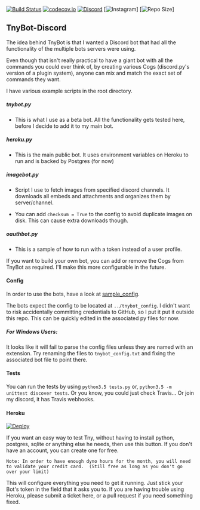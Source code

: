 [![Build Status](https://travis-ci.org/00firestar00/TnyBot-Discord.svg?branch=master)](https://travis-ci.org/00firestar00/TnyBot-Discord)
[![codecov.io](http://codecov.io/gh/00firestar00/TnyBot-Discord/coverage.svg?branch=master)](https://codecov.io/gh/00firestar00/TnyBot-Discord?branch=master)
[![Discord](https://discordapp.com/api/guilds/809327062116335636/widget.png)](https://discord.gg/bHcdkr5wXg)
[![Instagram](https://instagram.com/ini.pfff/instagram.png)]
[![Repo Size](https://github.com/repositoriessize/X-PrCx12/TnyBot-Discord/widget.png)]

## TnyBot-Discord
The idea behind TnyBot is that I wanted a Discord bot that had all the functionality of the multiple bots servers were using.

Even though that isn't really practical to have a giant bot with all the commands you could ever think of,
by creating various Cogs (discord.py's version of a plugin system), anyone can mix and match the exact set of commands they want.

I have various example scripts in the root directory.
##### tnybot.py
- This is what I use as a beta bot. All the functionality gets tested here, before I decide to add it to my main bot.

##### heroku.py 
- This is the main public bot. It uses environment variables on Heroku to run and is backed by Postgres (for now)

##### imagebot.py 
- Script I use to fetch images from specified discord channels. 
It downloads all embeds and attachments and organizes them by server/channel. 

- You can add `checksum = True` to the config to avoid duplicate images on disk. This can cause extra downloads though.

##### oauthbot.py
- This is a sample of how to run with a token instead of a user profile.
 
 
If you want to build your own bot, you can add or remove the Cogs from TnyBot as required.
I'll make this more configurable in the future.

#### Config
In order to use the bots, have a look at [sample_config](https://github.com/X-PrCx12/TnyBot-Discord/blob/master/sample_config).

The bots expect the config to be located at `../tnybot_config`.
I didn't want to risk accidentally committing credentials to GitHub, so I put it put it outside this repo. 
This can be quickly edited in the associated py files for now.

##### For Windows Users:
It looks like it will fail to parse the config files unless they are named with an extension. Try renaming the files to `tnybot_config.txt` and fixing the associated bot file to point there.

#### Tests
You can run the tests by using `python3.5 tests.py` or, `python3.5 -m unittest discover tests`.
Or you know, you could just check Travis... Or join my discord, it has Travis webhooks.

#### Heroku
[![Deploy](https://www.herokucdn.com/deploy/button.svg)](https://heroku.com/deploy?template=https://github.com/X-PrCx12/TnyBot-Discord)

If you want an easy way to test Tny, without having to install python, postgres, sqlite or anything else he needs,
then use this button. If you don't have an account, you can create one for free. 

`Note: In order to have enough dyno hours for the month, you will need to validate your credit card. 
(Still free as long as you don't go over your limit)`

This will configure everything you need to get it running. Just stick your Bot's token in the field that it asks you to.
If you are having trouble using Heroku, please submit a ticket here, or a pull request if you need something fixed.

